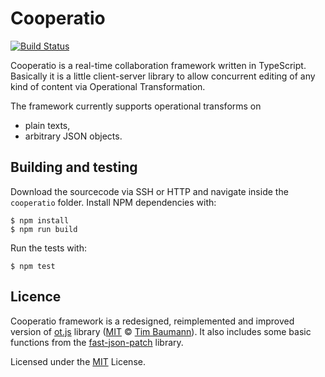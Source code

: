 # Cooperatio
[![Build Status](https://travis-ci.org/peterbartha/cooperatio.svg?branch=master)](https://travis-ci.org/peterbartha/cooperatio)

Cooperatio is a real-time collaboration framework written in TypeScript. Basically it is a little client-server library to allow concurrent editing of any kind of content via Operational Transformation.

The framework currently supports operational transforms on
- plain texts,
- arbitrary JSON objects.

## Building and testing
Download the sourcecode via SSH or HTTP and navigate inside the `cooperatio` folder. Install NPM dependencies with:
    
    $ npm install
    $ npm run build

Run the tests with:

    $ npm test

## Licence
Cooperatio framework is a redesigned, reimplemented and improved version of [ot.js](https://github.com/Operational-Transformation/ot.js) library ([MIT](https://github.com/Operational-Transformation/ot.js/blob/master/LICENSE) © [Tim Baumann](https://github.com/timjb)).
It also includes some basic functions from the [fast-json-patch](https://github.com/Starcounter-Jack/JSON-Patch) library.

Licensed under the [MIT](https://github.com/peterbartha/cooperatio/blob/master/LICENSE) License.
